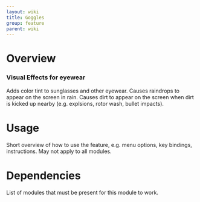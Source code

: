 ```yaml
---
layout: wiki
title: Goggles
group: feature
parent: wiki
---
```


# Overview

### Visual Effects for eyewear
Adds color tint to sunglasses and other eyewear. Causes raindrops to appear on 
the screen in rain. Causes dirt to appear on the screen when dirt is kicked up
nearby (e.g. explsions, rotor wash, bullet impacts).


# Usage

Short overview of how to use the feature, e.g. menu options, key bindings, 
instructions. May not apply to all modules.


# Dependencies

List of modules that must be present for this module to work.
